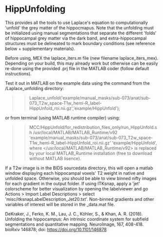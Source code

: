 # HippUnfolding

This provides all the tools to use Laplace's equation to computationally 'unfold' the grey matter of the hippocmapus. Note that the unfolding must be initialized using manual segmentations that separate the different 'folds' of hippocampal grey matter via the dark band, and extra-hippocampal structures must be delineated to mark boundary conditions  (see reference below + supplementary materials).

Before using, MEX the laplace_iters.m file (new filename laplace_iters_mex). Depending on your build, this may already work but otherwise can be easily re-done using the provided .prj file in the MATLAB coder (follow default instructions).

Test it out in MATLAB on the example data using the command from the /Laplace_unfolding directory:
>> Laplace_unfold('example/manual_masks/sub-073/anat/sub-073_T2w_space-T1w_hemi-R_label-HippUnfold_roi.nii.gz','example/HippUnfold');

or from terminal (using MATLAB runtime compiler) using:
>> MCC/HippUnfold/for_redistribution_files_only/run_HippUnfold.sh /usr/local/MATLAB/MATLAB_Runtime/v92 'example/manual_masks/sub-073/anat/sub-073_T2w_space-T1w_hemi-R_label-HippUnfold_roi.nii.gz' 'example/HippUnfold',
where </usr/local/MATLAB/MATLAB_Runtime/v92> is replaced by your local MATLAB_Runtime installation (free to download without MATLAB lisence).

If a T2w image is in the BIDS sourcedata directory, this will open a matlab window displaying each hippocampal voxels' T2 weight in native and unfolded space. Otherwise, you should be able to view binned nifty images for each gradient in the output folder. 
If using ITKsnap, apply a 'jet' colorscheme for better visualization by opening the labelviewer and go Actions > Import Label Descriptions > select 'misc/itksnapLabelDescription_Jet20.txt'. Non-binned gradients and other variables of interest will be stored in the _data.mat file.


DeKraker, J., Ferko, K. M., Lau, J. C., Köhler, S., & Khan, A. R. (2018). Unfolding the hippocampus: An intrinsic coordinate system for subfield segmentations and quantitative mapping. NeuroImage, 167, 408-418.
bioRxiv 146878; doi: https://doi.org/10.1101/146878

